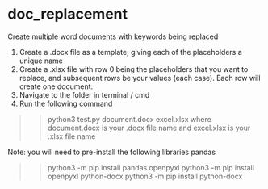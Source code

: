 # doc_replacement
Create multiple word documents with keywords being replaced

1. Create a .docx file as a template, giving each of the placeholders a 
unique name
2. Create a .xlsx file with row 0 being the placeholders that you want to 
replace, and subsequent rows be your values (each case). Each row will 
create one document. 
3. Navigate to the folder in terminal / cmd
4. Run the following command
>> python3 test.py document.docx excel.xlsx 
where document.docx is your .docx file name and excel.xlsx is your .xlsx 
file name

Note: you will need to pre-install the following libraries
pandas
>> python3 -m pip install pandas
openpyxl
>> python3 -m pip install openpyxl
python-docx
>> python3 -m pip install python-docx
